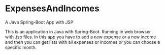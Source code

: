 # ExpensesAndIncomes
A Java Spring-Boot App with JSP

This is an application in Java with Spring-Boot.
Running in web browser with .jsp files.
In this app you have to add a new expense or a new income and then you
can get lists with all expenses or incomes or you can choose a specific 
month.

